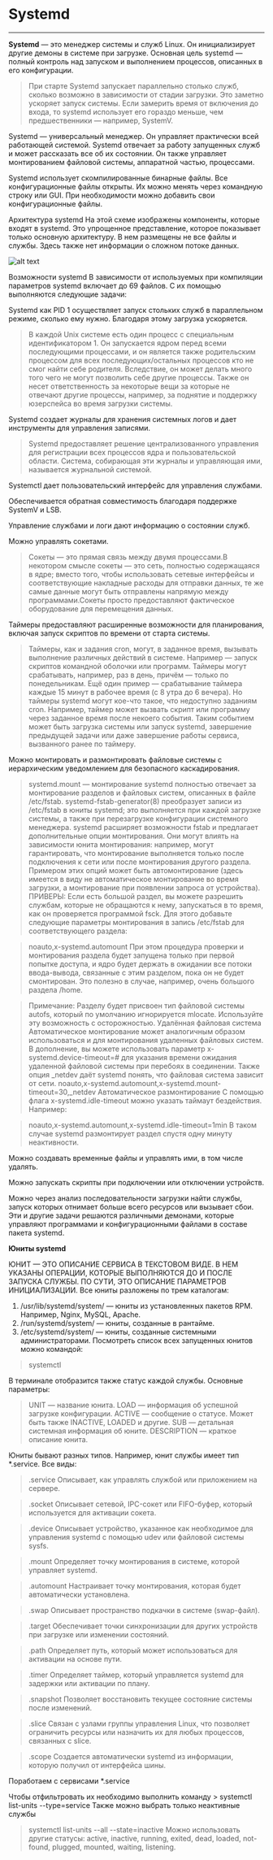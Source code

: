 # Systemd
___
**Systemd** — это менеджер системы и служб Linux. Он инициализирует другие демоны в системе при загрузке. Основная цель systemd — полный контроль над запуском и выполнением процессов, описанных в его конфигурации.

>При старте Systemd запускает параллельно столько служб, сколько возможно в зависимости от стадии загрузки. Это заметно ускоряет запуск системы. Если замерить время от включения до входа, то systemd использует его гораздо меньше, чем предшественники — например, SystemV.

Systemd — универсальный менеджер. Он управляет практически всей работающей системой. Systemd отвечает за работу запущенных служб и может рассказать все об их состоянии. Он также управляет монтированием файловой системы, аппаратной частью, процессами.

Systemd использует скомпилированные бинарные файлы. Все конфигурационные файлы открыты. Их можно менять через командную строку или GUI. При необходимости можно добавить свои конфигурационные файлы.

Архитектура systemd
На этой схеме изображены компоненты, которые входят в systemd. Это упрощенное представление, которое показывает только основную архитектуру. В нем размещены не все файлы и службы. Здесь также нет информации о сложном потоке данных.

![alt text](https://highload.today/wp-content/uploads/2021/12/image1-5.png)
 

Возможности systemd
В зависимости от используемых при компиляции параметров systemd включает до 69 файлов. С их помощью выполняются следующие задачи:

Systemd как PID 1 осуществляет запуск стольких служб в параллельном режиме, сколько ему нужно. Благодаря этому загрузка ускоряется.

> В каждой Unix системе есть один процесс с специальным идентификатором 1. Он запускается ядром перед всеми последующими процессами, и он является также родительским процессом для всех последующих/остальных процессов кто не смог найти себе родителя. Вследствие, он может делать много того чего не могут позволить себе другие процессы. Также он несет ответственность за некоторые вещи за которые не отвечают другие процессы, например, за поднятие и поддержку юзерспейса во время загрузки системы.

Systemd создает журналы для хранения системных логов и дает инструменты для управления записями.
> Systemd предоставляет решение централизованного управления для регистрации всех процессов ядра и пользовательской области. Система, собирающая эти журналы и управляющая ими, называется журнальной системой.

Systemctl дает пользовательский интерфейс для управления службами.

Обеспечивается обратная совместимость благодаря поддержке SystemV и LSB.

Управление службами и логи дают информацию о состоянии служб.

Можно управлять сокетами.
> Сокеты — это прямая связь между двумя процессами.В некотором смысле сокеты — это сеть, полностью содержащаяся в ядре; вместо того, чтобы использовать сетевые интерфейсы и соответствующие накладные расходы для отправки данных, те же самые данные могут быть отправлены напрямую между программами.Сокеты просто предоставляют фактическое оборудование для перемещения данных.

Таймеры предоставляют расширенные возможности для планирования, включая запуск скриптов по времени от старта системы.
> Таймеры, как и задания cron, могут, в заданное время, вызывать выполнение различных действий в системе. Например — запуск скриптов командной оболочки или программ. Таймеры могут срабатывать, например, раз в день, причём — только по понедельникам. Ещё один пример — срабатывание таймера каждые 15 минут в рабочее время (с 8 утра до 6 вечера). Но таймеры systemd могут кое-что такое, что недоступно заданиям cron. Например, таймер может вызвать скрипт или программу через заданное время после некоего события. Таким событием может быть загрузка системы или запуск systemd, завершение предыдущей задачи или даже завершение работы сервиса, вызванного ранее по таймеру.

Можно монтировать и размонтировать файловые системы с иерархическим уведомлением для безопасного каскадирования.
> systemd.mount — монтирование
systemd полностью отвечает за монтирование разделов и файловых систем, описанных в файле /etc/fstab. systemd-fstab-generator(8) преобразует записи из /etc/fstab в юниты systemd; это выполняется при каждой загрузке системы, а также при перезагрузке конфигурации системного менеджера.
systemd расширяет возможности fstab и предлагает дополнительные опции монтирования. Они могут влиять на зависимости юнита монтирования: например, могут гарантировать, что монтирование выполняется только после подключения к сети или после монтирования другого раздела. 
Примером этих опций может быть автомонтирование (здесь имеется в виду не автоматическое монтирование во время загрузки, а монтирование при появлении запроса от устройства). 
ПРИВЕРЫ:
Если есть большой раздел, вы можете разрешить службам, которые не обращаются к нему, запускаться в то время, как он проверяется программой fsck. Для этого добавьте следующие параметры монтирования в запись /etc/fstab для соответствующего раздела:

> noauto,x-systemd.automount
При этом процедура проверки и монтирования раздела будет запущена только при первой попытке доступа, и ядро будет держать в ожидании все потоки ввода-вывода, связанные с этим разделом, пока он не будет смонтирован. Это полезно в случае, например, очень большого раздела /home.

> Примечание: Разделу будет присвоен тип файловой системы autofs, который по умолчанию игнорируется mlocate. Используйте эту возможность с осторожностью.
Удалённая файловая система
Автоматическое монтирование может аналогичным образом использоваться и для монтирования удаленных файловых систем. В дополнение, вы можете использовать параметр x-systemd.device-timeout=# для указания времени ожидания удаленной файловой системы при перебоях в соединении. Также опция _netdev даёт systemd понять, что файловая система зависит от сети.
noauto,x-systemd.automount,x-systemd.mount-timeout=30,_netdev
> Автоматическое размонтирование
> С помощью флага x-systemd.idle-timeout можно указать таймаут бездействия. Например:

> noauto,x-systemd.automount,x-systemd.idle-timeout=1min
> В таком случае systemd размонтирует раздел спустя одну минуту неактивности.

Можно создавать временные файлы и управлять ими, в том числе удалять.

Можно запускать скрипты при подключении или отключении устройств.

Можно через анализ последовательности загрузки найти службы, запуск которых отнимает больше всего ресурсов или вызывает сбои.
Эти и другие задачи решаются различными демонами, которые управляют программами и конфигурационными файлами в составе пакета systemd.

**Юниты systemd**

ЮНИТ — ЭТО ОПИСАНИЕ СЕРВИСА В ТЕКСТОВОМ ВИДЕ. В НЕМ УКАЗАНЫ ОПЕРАЦИИ, КОТОРЫЕ ВЫПОЛНЯЮТСЯ ДО И ПОСЛЕ ЗАПУСКА СЛУЖБЫ. ПО СУТИ, ЭТО ОПИСАНИЕ ПАРАМЕТРОВ ИНИЦИАЛИЗАЦИИ.
Все юниты разложены по трем каталогам:
1.	/usr/lib/systemd/system/ — юниты из установленных пакетов RPM. Например, Nginx, MySQL, Apache.
2.	/run/systemd/system/ — юниты, созданные в рантайме.
3.	/etc/systemd/system/ — юниты, созданные системными администраторами.
Посмотреть список всех запущенных юнитов можно командой:
> systemctl

В терминале отобразится также статус каждой службы. Основные параметры:
> UNIT — название юнита.
> LOAD — информация об успешной загрузке конфигурации.
> ACTIVE — сообщение о статусе. Может быть также INACTIVE, LOADED и другие.
> SUB — детальная системная информация об юните.
> DESCRIPTION — краткое описание юнита.

Юниты бывают разных типов. Например, юнит службы имеет тип *.service. Все виды:
> .service	Описывает, как управлять службой или приложением на сервере.

> .socket	Описывает сетевой, IPC-сокет или FIFO-буфер, который используется для активации сокета.

> .device	Описывает устройство, указанное как необходимое для управления systemd с помощью udev или файловой системы sysfs.

> .mount	Определяет точку монтирования в системе, которой управляет systemd.

> .automount	Настраивает точку монтирования, которая будет автоматически установлена.

> .swap	Описывает пространство подкачки в системе (swap-файл).

> .target	Обеспечивает точки синхронизации для других устройств при загрузке или изменении состояний.

> .path	Определяет путь, который может использоваться для активации на основе пути.

> .timer	Определяет таймер, который управляется systemd для задержки или активации по плану.

> .snapshot	Позволяет восстановить текущее состояние системы после изменений.

> .slice	Связан с узлами группы управления Linux, что позволяет ограничить ресурсы или назначить их для любых процессов, связанных с slice.

> .scope	Создается автоматически systemd из информации, которую получил от интерфейса шины.

Поработаем с сервисами *.service

Чтобы отфильтровать их необходимо выполнить команду > systemctl list-units --type=service
Также можно выбрать только неактивные службы
> systemctl list-units --all --state=inactive
Можно использовать другие статусы:
> active, inactive, running, exited, dead, loaded, not-found, plugged, mounted, waiting, listening.
